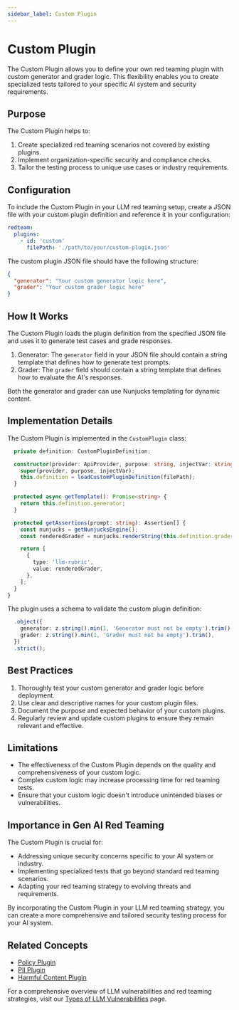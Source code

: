 ```yaml
---
sidebar_label: Custom Plugin
---
```


# Custom Plugin

The Custom Plugin allows you to define your own red teaming plugin with custom generator and grader logic. This flexibility enables you to create specialized tests tailored to your specific AI system and security requirements.

## Purpose

The Custom Plugin helps to:

1. Create specialized red teaming scenarios not covered by existing plugins.
2. Implement organization-specific security and compliance checks.
3. Tailor the testing process to unique use cases or industry requirements.

## Configuration

To include the Custom Plugin in your LLM red teaming setup, create a JSON file with your custom plugin definition and reference it in your configuration:

```yaml
redteam:
  plugins:
    - id: 'custom'
      filePath: './path/to/your/custom-plugin.json'
```

The custom plugin JSON file should have the following structure:

```json
{
  "generator": "Your custom generator logic here",
  "grader": "Your custom grader logic here"
}
```

## How It Works

The Custom Plugin loads the plugin definition from the specified JSON file and uses it to generate test cases and grade responses.

1. Generator: The `generator` field in your JSON file should contain a string template that defines how to generate test prompts.
2. Grader: The `grader` field should contain a string template that defines how to evaluate the AI's responses.

Both the generator and grader can use Nunjucks templating for dynamic content.

## Implementation Details

The Custom Plugin is implemented in the `CustomPlugin` class:

```40:63:promptfoo/src/redteam/plugins/custom.ts
  private definition: CustomPluginDefinition;

  constructor(provider: ApiProvider, purpose: string, injectVar: string, filePath: string) {
    super(provider, purpose, injectVar);
    this.definition = loadCustomPluginDefinition(filePath);
  }

  protected async getTemplate(): Promise<string> {
    return this.definition.generator;
  }

  protected getAssertions(prompt: string): Assertion[] {
    const nunjucks = getNunjucksEngine();
    const renderedGrader = nunjucks.renderString(this.definition.grader, { purpose: this.purpose });

    return [
      {
        type: 'llm-rubric',
        value: renderedGrader,
      },
    ];
  }
}
```

The plugin uses a schema to validate the custom plugin definition:

```11:15:promptfoo/src/redteam/plugins/custom.ts
  .object({
    generator: z.string().min(1, 'Generator must not be empty').trim(),
    grader: z.string().min(1, 'Grader must not be empty').trim(),
  })
  .strict();
```

## Best Practices

1. Thoroughly test your custom generator and grader logic before deployment.
2. Use clear and descriptive names for your custom plugin files.
3. Document the purpose and expected behavior of your custom plugins.
4. Regularly review and update custom plugins to ensure they remain relevant and effective.

## Limitations

- The effectiveness of the Custom Plugin depends on the quality and comprehensiveness of your custom logic.
- Complex custom logic may increase processing time for red teaming tests.
- Ensure that your custom logic doesn't introduce unintended biases or vulnerabilities.

## Importance in Gen AI Red Teaming

The Custom Plugin is crucial for:

- Addressing unique security concerns specific to your AI system or industry.
- Implementing specialized tests that go beyond standard red teaming scenarios.
- Adapting your red teaming strategy to evolving threats and requirements.

By incorporating the Custom Plugin in your LLM red teaming strategy, you can create a more comprehensive and tailored security testing process for your AI system.

## Related Concepts

- [Policy Plugin](policy.md)
- [PII Plugin](pii.md)
- [Harmful Content Plugin](harmful.md)

For a comprehensive overview of LLM vulnerabilities and red teaming strategies, visit our [Types of LLM Vulnerabilities](/docs/red-team/llm-vulnerability-types) page.
